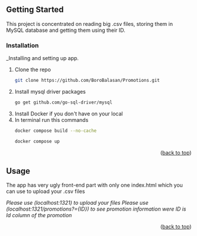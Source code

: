 <a name="readme-top"></a>

<!-- GETTING STARTED -->
## Getting Started

This project is concentrated on reading big .csv files, storing them in MySQL database and getting them using their ID.

### Installation

_Installing and setting up app.

1. Clone the repo
   ```sh
   git clone https://github.com/BoroBalasan/Promotions.git
   ```
2. Install mysql driver packages
   ```sh
   go get github.com/go-sql-driver/mysql
   ```
3. Install Docker if you don't have on your local   
4. In terminal run this commands
   ```sh
   docker compose build --no-cache
   ```
   ```sh
   docker compose up
   ```

<p align="right">(<a href="#readme-top">back to top</a>)</p>

<!-- USAGE EXAMPLES -->
## Usage

The app has very ugly front-end part with only one index.html which you can use to upload your .csv files

_Please use (localhost:1321) to upload your files_
_Please use (localhost:1321/promotions?={ID}) to see promotion information were ID is Id column of the promotion_

<p align="right">(<a href="#readme-top">back to top</a>)</p>
